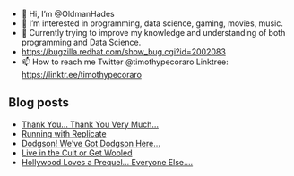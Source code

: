 - 👋 Hi, I’m @OldmanHades
- 👀 I’m interested in programming, data science, gaming, movies, music.
- 🌱 Currently trying to improve my knowledge and understanding of both programming and Data Science.
- https://bugzilla.redhat.com/show_bug.cgi?id=2002083
- 📫 How to reach me Twitter @timothypecoraro
Linktree: https://linktr.ee/timothypecoraro

## Blog posts
<!-- BLOG-POST-LIST:START -->
- [Thank You… Thank You Very Much…](https://medium.com/@timothypecoraro/thank-you-thank-you-very-much-626d14b3a340?source=rss-5097f5c9b801------2)
- [Running with Replicate](https://medium.com/data-driven-fiction/running-with-replicate-6b3ace03f72?source=rss-5097f5c9b801------2)
- [Dodgson! We’ve Got Dodgson Here…](https://medium.com/@timothypecoraro/dodgson-weve-got-dodgson-here-624ba7c6b32a?source=rss-5097f5c9b801------2)
- [Live in the Cult or Get Wooled](https://medium.com/@timothypecoraro/live-in-the-cult-or-get-wooled-a4f6071e45bd?source=rss-5097f5c9b801------2)
- [Hollywood Loves a Prequel… Everyone Else….](https://medium.com/@timothypecoraro/hollywood-loves-a-prequel-everyone-else-9142144bde18?source=rss-5097f5c9b801------2)
<!-- BLOG-POST-LIST:END -->
